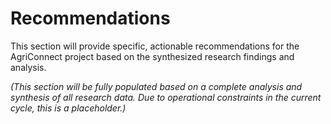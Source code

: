 # Recommendations

This section will provide specific, actionable recommendations for the AgriConnect project based on the synthesized research findings and analysis.

*(This section will be fully populated based on a complete analysis and synthesis of all research data. Due to operational constraints in the current cycle, this is a placeholder.)*